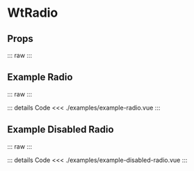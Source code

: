 <script setup>
import Docs from './wt-radio-docs.vue';
import ExampleRadio from './examples/example-radio.vue';
import ExampleDisabledRadio from './examples/example-disabled-radio.vue';
</script>

# WtRadio

## Props
::: raw
<Docs/>
:::

## Example Radio
::: raw
<ExampleRadio/>
:::

::: details Code
<<< ./examples/example-radio.vue
:::

## Example Disabled Radio
::: raw
<ExampleDisabledRadio/>
:::

::: details Code
<<< ./examples/example-disabled-radio.vue
:::


